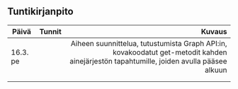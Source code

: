 ## Tuntikirjanpito

| Päivä        | Tunnit           | Kuvaus  |
| ------------- |:-------------:| -----:|
| 16.3. pe      |  		| Aiheen suunnittelua, tutustumista Graph API:in, kovakoodatut get-metodit kahden ainejärjestön tapahtumille, joiden avulla pääsee alkuun |
|       	|       	|  	|
|       	|       	|   	|
